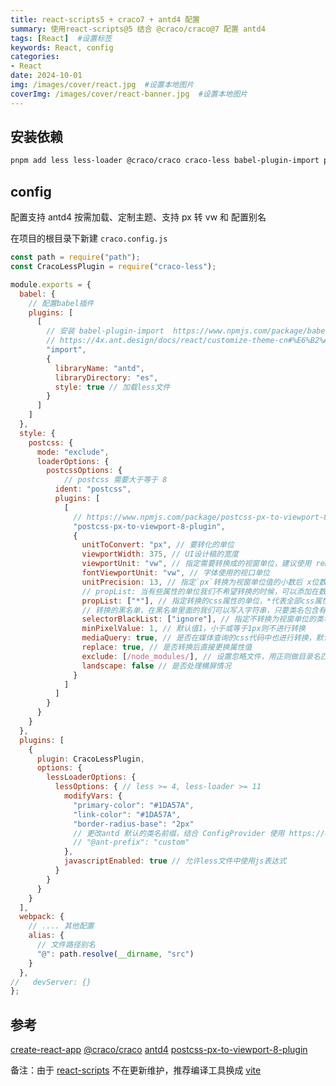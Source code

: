 ```yaml
---
title: react-scripts5 + craco7 + antd4 配置
summary: 使用react-scripts@5 结合 @craco/craco@7 配置 antd4
tags: [React]  #设置标签
keywords: React, config
categories:
- React
date: 2024-10-01
img: /images/cover/react.jpg  #设置本地图片
coverImg: /images/cover/react-banner.jpg  #设置本地图片
---
```



## 安装依赖

```bash
pnpm add less less-loader @craco/craco craco-less babel-plugin-import postcss-px-to-viewport-8-plugin postcss -D
```

## config

配置支持 antd4 按需加载、定制主题、支持 px 转 vw 和 配置别名

在项目的根目录下新建 `craco.config.js`

```js
const path = require("path");
const CracoLessPlugin = require("craco-less");

module.exports = {
  babel: {
    // 配置babel插件
    plugins: [
      [
        // 安装 babel-plugin-import  https://www.npmjs.com/package/babel-plugin-import
        // https://4x.ant.design/docs/react/customize-theme-cn#%E6%B2%A1%E6%9C%89%E7%94%9F%E6%95%88%EF%BC%9F
        "import",
        {
          libraryName: "antd",
          libraryDirectory: "es",
          style: true // 加载less文件
        }
      ]
    ]
  },
  style: {
    postcss: {
      mode: "exclude",
      loaderOptions: {
        postcssOptions: {
            // postcss 需要大于等于 8
          ident: "postcss",
          plugins: [
            [
              // https://www.npmjs.com/package/postcss-px-to-viewport-8-plugin
              "postcss-px-to-viewport-8-plugin",
              {
                unitToConvert: "px", // 要转化的单位
                viewportWidth: 375, // UI设计稿的宽度
                viewportUnit: "vw", // 指定需要转换成的视窗单位，建议使用 rem
                fontViewportUnit: "vw", // 字体使用的视口单位
                unitPrecision: 13, // 指定`px`转换为视窗单位值的小数后 x位数
                // propList: 当有些属性的单位我们不希望转换的时候，可以添加在数组后面，并在前面加上!号，如propList: ["*","!letter-spacing"],这表示：所有css属性的属性的单位都进行转化，除了letter-spacing的
                propList: ["*"], // 指定转换的css属性的单位，*代表全部css属性的单位都进行转换
                // 转换的黑名单，在黑名单里面的我们可以写入字符串，只要类名包含有这个字符串，就不会被匹配。比如selectorBlackList: ['wrap'],它表示形如wrap,my-wrap,wrapper这样的类名的单位，都不会被转换
                selectorBlackList: ["ignore"], // 指定不转换为视窗单位的类名，
                minPixelValue: 1, // 默认值1，小于或等于1px则不进行转换
                mediaQuery: true, // 是否在媒体查询的css代码中也进行转换，默认false
                replace: true, // 是否转换后直接更换属性值
                exclude: [/node_modules/], // 设置忽略文件，用正则做目录名匹配
                landscape: false // 是否处理横屏情况
              }
            ]
          ]
        }
      }
    }
  },
  plugins: [
    {
      plugin: CracoLessPlugin,
      options: {
        lessLoaderOptions: {
          lessOptions: { // less >= 4, less-loader >= 11
            modifyVars: {
              "primary-color": "#1DA57A",
              "link-color": "#1DA57A",
              "border-radius-base": "2px"
              // 更改antd 默认的类名前缀，结合 ConfigProvider 使用 https://4x.ant.design/docs/react/customize-theme-variable-cn#%E4%BB%A3%E7%A0%81%E8%B0%83%E6%95%B4
              // "@ant-prefix": "custom"
            },
            javascriptEnabled: true // 允许less文件中使用js表达式
          }
        }
      }
    }
  ],
  webpack: {
    // .... 其他配置
    alias: {
      // 文件路径别名
      "@": path.resolve(__dirname, "src")
    }
  },
//   devServer: {}
};

```



## 参考

[create-react-app](https://create-react-app.dev/)
[@craco/craco](https://craco.js.org/docs/)
[antd4](https://4x.ant.design/docs/react/customize-theme-cn)
[postcss-px-to-viewport-8-plugin](https://www.npmjs.com/package/postcss-px-to-viewport-8-plugin)


备注：由于 [react-scripts](https://www.npmjs.com/package/react-scripts) 不在更新维护，推荐编译工具换成 [vite](https://cn.vitejs.dev/guide/)